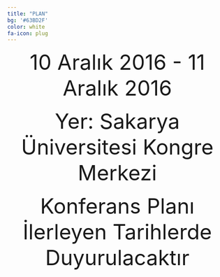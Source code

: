 ```yaml
---
title: "PLAN"
bg: '#63BD2F'
color: white
fa-icon: plug
---
```


<center><font size="60">10 Aralık 2016 - 11 Aralık 2016</font></center><br>
<center><font size="60">Yer: Sakarya Üniversitesi Kongre Merkezi</font></center><br>
<center><font size="60">Konferans Planı İlerleyen Tarihlerde Duyurulacaktır</font></center>
</br>






